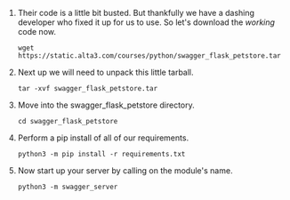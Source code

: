 1. Their code is a little bit busted. But thankfully we have a dashing developer who fixed it up for us to use. So let's download the *working* code now.
    
    `wget https://static.alta3.com/courses/python/swagger_flask_petstore.tar`

0. Next up we will need to unpack this little tarball.
   
   `tar -xvf swagger_flask_petstore.tar`

0. Move into the swagger_flask_petstore directory.
    
    `cd swagger_flask_petstore`

0. Perform a pip install of all of our requirements.
   
   `python3 -m pip install -r requirements.txt`

0. Now start up your server by calling on the module's name.
   
   `python3 -m swagger_server`

